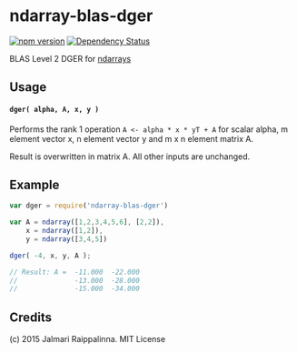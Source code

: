 # ndarray-blas-dger

[![npm version](https://badge.fury.io/js/ndarray-blas-dger.svg)](http://badge.fury.io/js/ndarray-blas-dger) [![Dependency Status](https://david-dm.org/jalava/ndarray-blas-dger.svg)](https://david-dm.org/jalava/ndarray-blas-dger)

BLAS Level 2 DGER for [ndarrays](https://github.com/scijs/ndarray)

## Usage

#### `dger( alpha, A, x, y )`
Performs the rank 1 operation `A <- alpha * x * yT + A` for scalar alpha, m element vector x, n element vector y and m x n element matrix A.

Result is overwritten in matrix A. All other inputs are unchanged.

## Example

```javascript
var dger = require('ndarray-blas-dger')

var A = ndarray([1,2,3,4,5,6], [2,2]),
    x = ndarray([1,2]),
    y = ndarray([3,4,5])

dger( -4, x, y, A );

// Result: A =  -11.000  -22.000
//              -13.000  -28.000
//              -15.000  -34.000
```

## Credits
(c) 2015 Jalmari Raippalinna. MIT License
